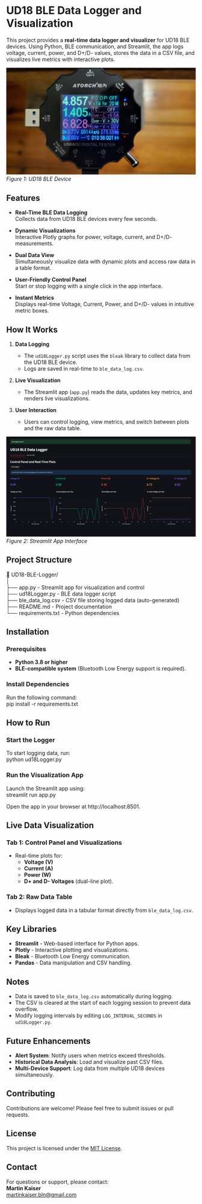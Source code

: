 # UD18 BLE Data Logger and Visualization

This project provides a **real-time data logger and visualizer** for UD18 BLE devices. Using Python, BLE communication, and Streamlit, the app logs voltage, current, power, and D+/D- values, stores the data in a CSV file, and visualizes live metrics with interactive plots.

![Device Photo](images/device_photo.jpg)  
*Figure 1: UD18 BLE Device*

## Features

- **Real-Time BLE Data Logging**  
  Collects data from UD18 BLE devices every few seconds.

- **Dynamic Visualizations**  
  Interactive Plotly graphs for power, voltage, current, and D+/D- measurements.

- **Dual Data View**  
  Simultaneously visualize data with dynamic plots and access raw data in a table format.

- **User-Friendly Control Panel**  
  Start or stop logging with a single click in the app interface.

- **Instant Metrics**  
  Displays real-time Voltage, Current, Power, and D+/D- values in intuitive metric boxes.

## How It Works

1. **Data Logging**  
   - The `ud18Logger.py` script uses the `bleak` library to collect data from the UD18 BLE device.  
   - Logs are saved in real-time to `ble_data_log.csv`.

2. **Live Visualization**  
   - The Streamlit app (`app.py`) reads the data, updates key metrics, and renders live visualizations.

3. **User Interaction**  
   - Users can control logging, view metrics, and switch between plots and the raw data table.

![App Screenshot](images/screenshot.png)  
*Figure 2: Streamlit App Interface*

## Project Structure

📁 UD18-BLE-Logger/  
│  
├── app.py              - Streamlit app for visualization and control  
├── ud18Logger.py       - BLE data logger script  
├── ble_data_log.csv    - CSV file storing logged data (auto-generated)  
├── README.md           - Project documentation  
└── requirements.txt    - Python dependencies  

## Installation

### Prerequisites

- **Python 3.8 or higher**  
- **BLE-compatible system** (Bluetooth Low Energy support is required).

### Install Dependencies

Run the following command:  
pip install -r requirements.txt

## How to Run

### Start the Logger

To start logging data, run:  
python ud18Logger.py

### Run the Visualization App

Launch the Streamlit app using:  
streamlit run app.py

Open the app in your browser at http://localhost:8501.

## Live Data Visualization

### Tab 1: Control Panel and Visualizations

- Real-time plots for:  
  - **Voltage (V)**  
  - **Current (A)**  
  - **Power (W)**  
  - **D+ and D- Voltages** (dual-line plot).

### Tab 2: Raw Data Table

- Displays logged data in a tabular format directly from `ble_data_log.csv`.

## Key Libraries

- **Streamlit** - Web-based interface for Python apps.  
- **Plotly** - Interactive plotting and visualizations.  
- **Bleak** - Bluetooth Low Energy communication.  
- **Pandas** - Data manipulation and CSV handling.

## Notes

- Data is saved to `ble_data_log.csv` automatically during logging.  
- The CSV is cleared at the start of each logging session to prevent data overflow.  
- Modify logging intervals by editing `LOG_INTERVAL_SECONDS` in `ud18Logger.py`.

## Future Enhancements

- **Alert System**: Notify users when metrics exceed thresholds.  
- **Historical Data Analysis**: Load and visualize past CSV files.  
- **Multi-Device Support**: Log data from multiple UD18 devices simultaneously.

## Contributing

Contributions are welcome! Please feel free to submit issues or pull requests.

## License

This project is licensed under the [MIT License](https://opensource.org/licenses/MIT).

## Contact

For questions or support, please contact:  
**Martin Kaiser**  
martinkaiser.bln@gmail.com
